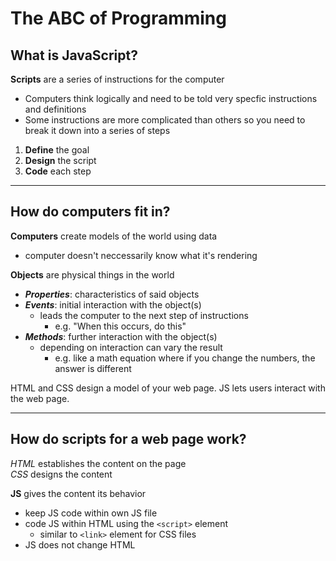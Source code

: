 # The ABC of Programming  

## What is JavaScript?  

**Scripts** are a series of instructions for the computer  
- Computers think logically and need to be told very specfic instructions and definitions
- Some instructions are more complicated than others so you need to break it down into a series of steps   
1. **Define** the goal   
2. **Design** the script   
3. **Code** each step   
___  
## How do computers fit in?  

**Computers** create models of the world using data 
- computer doesn't neccessarily know what it's rendering

**Objects** are physical things in the world  
- ***Properties***: characteristics of said objects  
- ***Events***: initial interaction with the object(s)
  - leads the computer to the next step of instructions 
    - e.g. "When this occurs, do this"
- ***Methods***: further interaction with the object(s)  
  - depending on interaction can vary the result
    - e.g. like a math equation where if you change the numbers, the answer is different 

HTML and CSS design a model of your web page. JS lets users interact with the web page.   
___  
## How do scripts for a web page work?  

*HTML* establishes the content on the page  
*CSS* designs the content  

**JS** gives the content its behavior 
- keep JS code within own JS file
- code JS within HTML using the `<script>` element 
  - similar to `<link>` element for CSS files 
- JS does not change HTML 
